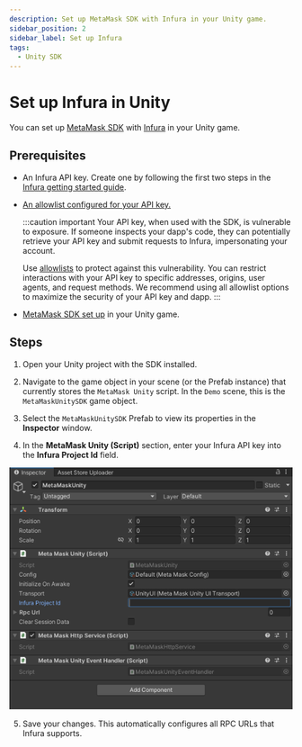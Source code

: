 ```yaml
---
description: Set up MetaMask SDK with Infura in your Unity game.
sidebar_position: 2
sidebar_label: Set up Infura
tags:
  - Unity SDK
---
```


# Set up Infura in Unity

You can set up [MetaMask SDK](../../../../concepts/sdk/index.md) with [Infura](https://docs.infura.io/) in
your Unity game.

## Prerequisites

- An Infura API key.
  Create one by following the first two steps in the
  [Infura getting started guide](https://docs.infura.io/getting-started).

- [An allowlist configured for your API key.](https://docs.infura.io/networks/ethereum/how-to/secure-a-project/use-an-allowlist)

  :::caution important
  Your API key, when used with the SDK, is vulnerable to exposure.
  If someone inspects your dapp's code, they can potentially retrieve your API key and submit
  requests to Infura, impersonating your account.

  Use [allowlists](https://docs.infura.io/networks/ethereum/how-to/secure-a-project/use-an-allowlist)
  to protect against this vulnerability.
  You can restrict interactions with your API key to specific addresses, origins, user agents, and request methods.
  We recommend using all allowlist options to maximize the security of your API key and dapp.
  :::

- [MetaMask SDK set up](index.md) in your Unity game.

## Steps

1. Open your Unity project with the SDK installed.

2. Navigate to the game object in your scene (or the Prefab instance) that currently stores the
    `MetaMask Unity` script.
    In the `Demo` scene, this is the `MetaMaskUnitySDK` game object.

3. Select the `MetaMaskUnitySDK` Prefab to view its properties in the **Inspector** window. 

4. In the **MetaMask Unity (Script)** section, enter your Infura API key into the **Infura Project
    Id** field.

<p align="center">

![MetaMask Unity script](../../../../assets/unity-infura.png)

</p>

5. Save your changes.
    This automatically configures all RPC URLs that Infura supports.
